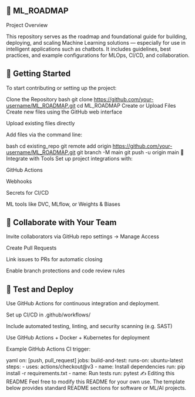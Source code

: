 ## 🧠 ML_ROADMAP

Project Overview

This repository serves as the roadmap and foundational guide for building, deploying, and scaling Machine Learning solutions — especially for use in intelligent applications such as chatbots. It includes guidelines, best practices, and example configurations for MLOps, CI/CD, and collaboration.

## 🚀 Getting Started
To start contributing or setting up the project:

Clone the Repository
bash
git clone https://github.com/your-username/ML_ROADMAP.git
cd ML_ROADMAP
Create or Upload Files
 Create new files using the GitHub web interface

 Upload existing files directly

 Add files via the command line:

bash
cd existing_repo
git remote add origin https://github.com/your-username/ML_ROADMAP.git
git branch -M main
git push -u origin main
🔧 Integrate with Tools
Set up project integrations with:

GitHub Actions

Webhooks

Secrets for CI/CD

ML tools like DVC, MLflow, or Weights & Biases

## 🤝 Collaborate with Your Team
 Invite collaborators via GitHub repo settings → Manage Access
 
 Create Pull Requests

 Link issues to PRs for automatic closing

 Enable branch protections and code review rules

## 🧪 Test and Deploy
Use GitHub Actions for continuous integration and deployment.

 Set up CI/CD in .github/workflows/

 Include automated testing, linting, and security scanning (e.g. SAST)

 Use GitHub Actions + Docker + Kubernetes for deployment

Example GitHub Actions CI trigger:

yaml
on: [push, pull_request]
jobs:
  build-and-test:
    runs-on: ubuntu-latest
    steps:
      - uses: actions/checkout@v3
      - name: Install dependencies
        run: pip install -r requirements.txt
      - name: Run tests
        run: pytest
✍️ Editing this README
Feel free to modify this README for your own use. The template below provides standard README sections for software or ML/AI projects.

